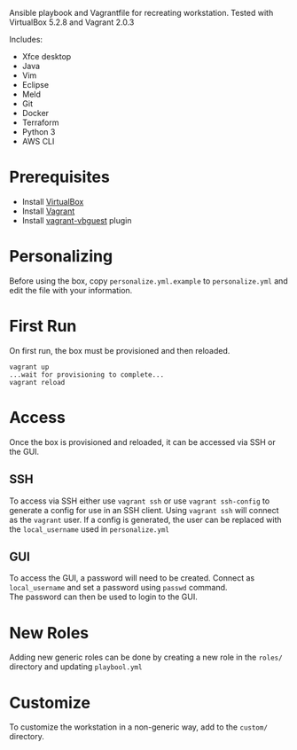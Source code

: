 Ansible playbook and Vagrantfile for recreating workstation.  Tested with VirtualBox 5.2.8 and Vagrant 2.0.3

Includes:
- Xfce desktop
- Java
- Vim
- Eclipse
- Meld
- Git
- Docker
- Terraform
- Python 3
- AWS CLI

# Prerequisites
- Install [VirtualBox](https://www.virtualbox.org)
- Install [Vagrant](https://www.vagrantup.com)
- Install [vagrant-vbguest](https://github.com/dotless-de/vagrant-vbguest) plugin

# Personalizing
Before using the box, copy ```personalize.yml.example``` to ```personalize.yml``` and edit the file with your information.

# First Run
On first run, the box must be provisioned and then reloaded.
```
vagrant up
...wait for provisioning to complete...
vagrant reload
```

# Access
Once the box is provisioned and reloaded, it can be accessed via SSH or the GUI.  

## SSH
To access via SSH either use ```vagrant ssh``` or use ```vagrant ssh-config``` to generate a config for use in an SSH client.
Using ```vagrant ssh``` will connect as the ```vagrant``` user.  If a config is generated, the user can be replaced with 
the ```local_username``` used in ```personalize.yml```

## GUI
To access the GUI, a password will need to be created.  Connect as ```local_username``` and set a password using ```passwd``` command.  
The password can then be used to login to the GUI. 

# New Roles
Adding new generic roles can be done by creating a new role in the ```roles/``` directory and updating ```playbool.yml```

# Customize
To customize the workstation in a non-generic way, add to the ```custom/``` directory.

